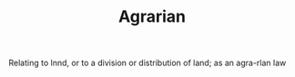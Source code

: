 ---
title: Agrarian
permalink: "/definitions/agrarian.html"
body: Relating to lnnd, or to a division or distribution of land; as an agra-rlan
  law
published_at: '2018-07-07'
layout: post
---